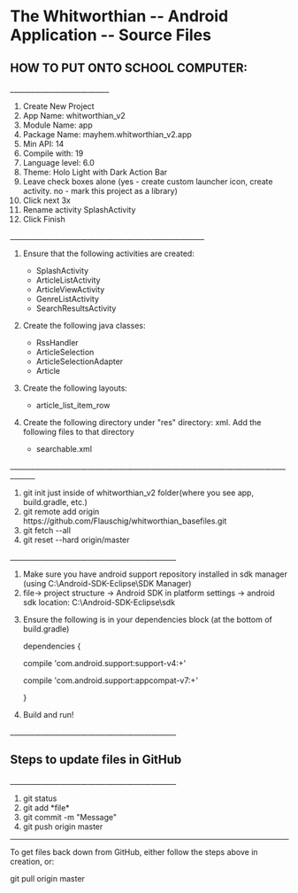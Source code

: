 <h1> The Whitworthian -- Android Application -- Source Files </h1>

<h2>HOW TO PUT ONTO SCHOOL COMPUTER:</h2>
____________________________
<ol>
<li> Create New Project </li>
<li> App Name: whitworthian_v2 </li>
<li> Module Name: app </li>
<li> Package Name: mayhem.whitworthian_v2.app </li>
<li> Min API: 14 </li>
<li> Compile with: 19 </li>
<li> Language level: 6.0 </li>
<li> Theme: Holo Light with Dark Action Bar </li>
<li> Leave check boxes alone (yes - create custom launcher icon, create activity.  no - mark this project as a library) </li>
<li> Click next 3x </li>
<li> Rename activity SplashActivity
<li> Click Finish
</ol>
_______________________________________________________
<ol>
<li><p>Ensure that the following activities are created:</p>
<ul>
<li>SplashActivity
<li>ArticleListActivity
<li>ArticleViewActivity
<li>GenreListActivity
<li>SearchResultsActivity
</ul>
</li>
<li><p>Create the following java classes:</p>

<ul>
<li>RssHandler</li>
<li>ArticleSelection </li>
<li>ArticleSelectionAdapter </li>
<li>Article </li>
</ul>

</li>

<li><p>Create the following layouts:</p>

<ul>
<li>article_list_item_row </li>
</ul>
</li>

<li><p>Create the following directory under "res" directory: xml.  Add the following files to that directory</p>

<ul>
<li>searchable.xml </li>
</ul>
</li>
</ol>
_____________________________________________________________________________________
<ol>
<li> git init just inside of whitworthian_v2 folder(where you see app, build.gradle, etc.) </li>
<li> git remote add origin https://github.com/Flauschig/whitworthian_basefiles.git </li>
<li> git fetch --all </li>
<li> git reset --hard origin/master </li>
</ol>
_______________________________________________
<ol>
<li> Make sure you have android support repository installed in sdk manager (using C:\Android-SDK-Eclipse\SDK Manager) </li>
<li> file-> project structure -> Android SDK in platform settings -> android sdk location: C:\Android-SDK-Eclipse\sdk </li>
<li> <p> Ensure the following is in your dependencies block (at the bottom of build.gradle) </p>


<p>dependencies { </p>
<p>    compile 'com.android.support:support-v4:+' </p>
<p>    compile 'com.android.support:appcompat-v7:+' </p>
<p>}</p>

</li>

<li> Build and run! </li>
</ol>
_______________________________________________

<h2>Steps to update files in GitHub</h2>
_______________________________________________
<ol>
<li>git status</li>
<li>git add *file* </li>
<li>git commit -m "Message" </li>
<li>git push origin master</li>
</ol>

______________________________________
<p> To get files back down from GitHub, either follow the steps above in creation, or: </p>
<p> git pull origin master </p>
